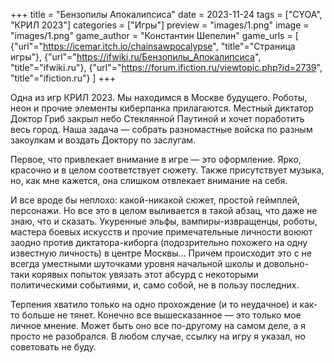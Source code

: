 +++
title = "Бензопилы Апокалипсиса"
date = 2023-11-24
tags = ["CYOA", "КРИЛ 2023"]
categories = ["Игры"]
preview = "images/1.png"
image = "images/1.png"
game_author = "Константин Шепелин"
game_urls = [
    {"url"="https://icemar.itch.io/chainsawpocalypse", "title"="Страница игры"},
    {"url"="https://ifwiki.ru/Бензопилы_Апокалипсиса", "title"="ifwiki.ru"},
    {"url"="https://forum.ifiction.ru/viewtopic.php?id=2739", "title"="ifiction.ru"}
]
+++

Одна из игр КРИЛ 2023. Мы находимся в Москве будущего. Роботы, неон и прочие элементы киберпанка прилагаются. Местный диктатор Доктор Гриб закрыл небо Стеклянной Паутиной и хочет поработить весь город. Наша задача — собрать разномастные войска по разным закоулкам и воздать Доктору по заслугам.

Первое, что привлекает внимание в игре — это оформление. Ярко, красочно и в целом соответствует сюжету. Также присутствует музыка, но, как мне кажется, она слишком отвлекает внимание на себя.

И все вроде бы неплохо: какой-никакой сюжет, простой геймплей, персонажи. Но все это в целом выливается в такой абзац, что даже не знаю, что и сказать. Укуренные эльфы, вампиры-извращенцы, роботы, мастера боевых искусств и прочие примечательные личности воюют заодно против диктатора-киборга (подозрительно похожего на одну известную личность) в центре Москвы… Причем происходит это с не всегда уместными шуточками уровня начальной школы и довольно-таки корявых попыток увязать этот абсурд с некоторыми политическими событиями, и, само собой, не в пользу последних.

Терпения хватило только на одно прохождение (и то неудачное) и как-то больше не тянет. Конечно все вышесказанное — это только мое личное мнение. Может быть оно все по-другому на самом деле, а я просто не разобрался. В любом случае, ссылку на игру я указал, но советовать не буду.